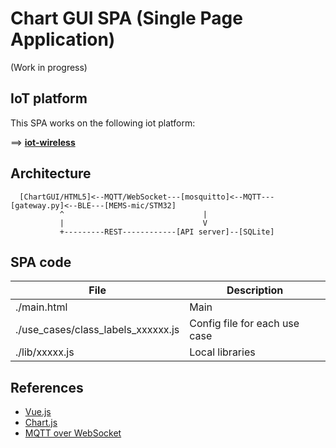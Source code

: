 # Chart GUI SPA (Single Page Application)

(Work in progress)

## IoT platform

This SPA works on the following iot platform:

==> **[iot-wireless](https://github.com/araobp/iot-wireless)**

## Architecture

```
  [ChartGUI/HTML5]<--MQTT/WebSocket---[mosquitto]<--MQTT---[gateway.py]<--BLE---[MEMS-mic/STM32]
           ^                               |
           |                               V
           +---------REST------------[API server]--[SQLite]
```

## SPA code

|File                               |Description                  |
|-----------------------------------|-----------------------------|
|./main.html                        |Main                         |
|./use_cases/class_labels_xxxxxx.js |Config file for each use case|
|./lib/xxxxx.js                     |Local libraries              |

## References

- [Vue.js](https://vuejs.org/)
- [Chart.js](https://www.chartjs.org/)
- [MQTT over WebSocket](http://www.steves-internet-guide.com/using-javascript-mqtt-client-websockets/)

